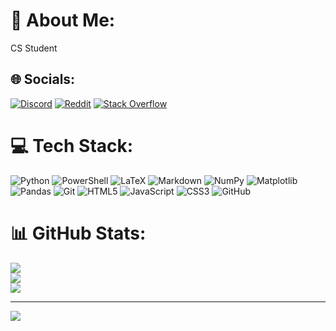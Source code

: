 # 💫 About Me:
CS Student


## 🌐 Socials:
[![Discord](https://img.shields.io/badge/Discord-%237289DA.svg?logo=discord&logoColor=white)](https://discord.gg/Experiences) [![Reddit](https://img.shields.io/badge/Reddit-%23FF4500.svg?logo=Reddit&logoColor=white)](https://reddit.com/user/ExperiencesXP) [![Stack Overflow](https://img.shields.io/badge/-Stackoverflow-FE7A16?logo=stack-overflow&logoColor=white)](https://stackoverflow.com/users/31780731) 

# 💻 Tech Stack:
![Python](https://img.shields.io/badge/python-3670A0?style=for-the-badge&logo=python&logoColor=ffdd54) ![PowerShell](https://img.shields.io/badge/PowerShell-%235391FE.svg?style=for-the-badge&logo=powershell&logoColor=white) ![LaTeX](https://img.shields.io/badge/latex-%23008080.svg?style=for-the-badge&logo=latex&logoColor=white) ![Markdown](https://img.shields.io/badge/markdown-%23000000.svg?style=for-the-badge&logo=markdown&logoColor=white) ![NumPy](https://img.shields.io/badge/numpy-%23013243.svg?style=for-the-badge&logo=numpy&logoColor=white) ![Matplotlib](https://img.shields.io/badge/Matplotlib-%23ffffff.svg?style=for-the-badge&logo=Matplotlib&logoColor=black) ![Pandas](https://img.shields.io/badge/pandas-%23150458.svg?style=for-the-badge&logo=pandas&logoColor=white) ![Git](https://img.shields.io/badge/git-%23F05033.svg?style=for-the-badge&logo=git&logoColor=white) ![HTML5](https://img.shields.io/badge/html5-%23E34F26.svg?style=for-the-badge&logo=html5&logoColor=white) ![JavaScript](https://img.shields.io/badge/javascript-%23323330.svg?style=for-the-badge&logo=javascript&logoColor=%23F7DF1E) ![CSS3](https://img.shields.io/badge/css3-%231572B6.svg?style=for-the-badge&logo=css3&logoColor=white) ![GitHub](https://img.shields.io/badge/github-%23121011.svg?style=for-the-badge&logo=github&logoColor=white)
# 📊 GitHub Stats:
![](https://github-readme-stats.vercel.app/api?username=ExperiencesXP&theme=catppuccin_mocha&hide_border=false&include_all_commits=false&count_private=true)<br/>
![](https://nirzak-streak-stats.vercel.app/?user=ExperiencesXP&theme=catppuccin_mocha&hide_border=false)<br/>
![](https://github-readme-stats.vercel.app/api/top-langs/?username=ExperiencesXP&theme=catppuccin_mocha&hide_border=false&include_all_commits=false&count_private=true&layout=compact)

---
[![](https://visitcount.itsvg.in/api?id=ExperiencesXP&icon=0&color=6)](https://visitcount.itsvg.in)

<!-- Proudly created with GPRM ( https://gprm.itsvg.in ) -->
